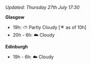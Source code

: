 *Updated: Thursday 27th July 17:30*

**Glasgow**

* 19h: :partly_sunny: Partly Cloudy [:umbrella: as of 10h]
* 20h - 6h: :cloud: Cloudy

**Edinburgh**

* 19h - 6h: :cloud: Cloudy
